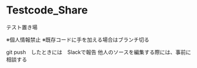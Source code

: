 # Testcode_Share

テスト置き場

  ※個人情報禁止
  ※既存コードに手を加える場合はブランチ切る
    
git push　したときには　Slackで報告
他人のソースを編集する際には、事前に相談する
